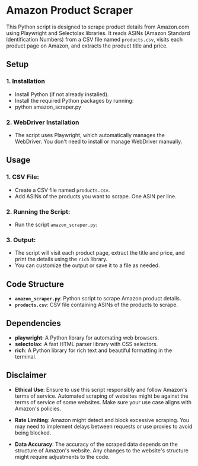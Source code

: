 # Amazon Product Scraper

This Python script is designed to scrape product details from Amazon.com using Playwright and Selectolax libraries. It reads ASINs (Amazon Standard Identification Numbers) from a CSV file named `products.csv`, visits each product page on Amazon, and extracts the product title and price.

## Setup

### 1. Installation

- Install Python (if not already installed).
- Install the required Python packages by running:
- python amazon_scraper.py



### 2. WebDriver Installation

- The script uses Playwright, which automatically manages the WebDriver. You don't need to install or manage WebDriver manually.

## Usage

### 1. CSV File:

- Create a CSV file named `products.csv`.
- Add ASINs of the products you want to scrape. One ASIN per line.

### 2. Running the Script:

- Run the script `amazon_scraper.py`:


### 3. Output:

- The script will visit each product page, extract the title and price, and print the details using the `rich` library.
- You can customize the output or save it to a file as needed.

## Code Structure

- **`amazon_scraper.py`**: Python script to scrape Amazon product details.
- **`products.csv`**: CSV file containing ASINs of the products to scrape.

## Dependencies

- **playwright**: A Python library for automating web browsers.
- **selectolax**: A fast HTML parser library with CSS selectors.
- **rich**: A Python library for rich text and beautiful formatting in the terminal.

## Disclaimer

- **Ethical Use**: Ensure to use this script responsibly and follow Amazon's terms of service. Automated scraping of websites might be against the terms of service of some websites. Make sure your use case aligns with Amazon's policies.

- **Rate Limiting**: Amazon might detect and block excessive scraping. You may need to implement delays between requests or use proxies to avoid being blocked.

- **Data Accuracy**: The accuracy of the scraped data depends on the structure of Amazon's website. Any changes to the website's structure might require adjustments to the code.

